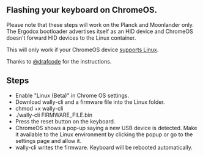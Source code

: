 ## Flashing your keyboard on ChromeOS.
Please note that these steps will work on the Planck and Moonlander only. The Ergodox bootloader advertises itself as an HID device and ChromeOS doesn't forward HID devices to the Linux container.

This will only work if your ChromeOS device [supports Linux](https://www.chromium.org/chromium-os/chrome-os-systems-supporting-linux).

Thanks to [@drafcode](https://github.com/draftcode) for the instructions.

## Steps
* Enable "Linux (Beta)" in Chrome OS settings.
* Download wally-cli and a firmware file into the Linux folder.
* chmod +x wally-cli
* ./wally-cli FIRMWARE_FILE.bin
* Press the reset button on the keyboard.
* ChromeOS shows a pop-up saying a new USB device is detected. Make it available to the Linux environment by clicking the popup or go to the settings page and allow it.
* wally-cli writes the firmware. Keyboard will be rebooted automatically.
